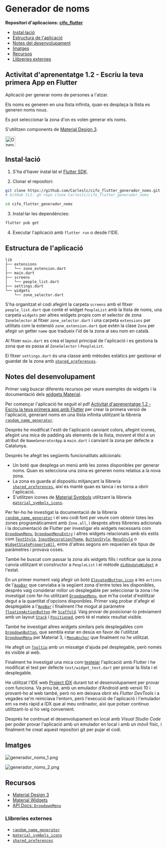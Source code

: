 # Generador de noms

**Repositori d'aplicacions: [cifo_flutter](https://github.com/Carleslc/cifo_flutter)**

<!-- toc -->

- [Instal·lació](#instal%C2%B7lacio)
- [Estructura de l'aplicació](#estructura-de-laplicacio)
- [Notes del desenvolupament](#notes-del-desenvolupament)
- [Imatges](#imatges)
- [Recursos](#recursos)
- [Llibreries externes](#llibreries-externes)

<!-- tocstop -->

## Activitat d'aprenentatge 1.2 - Escriu la teva primera App en Flutter

Aplicació per generar noms de persones a l'atzar.

Els noms es generen en una llista infinita, quan es desplaça la llista es generen noms nous.

Es pot seleccionar la zona d'on es volen generar els noms.

S'utilitzen components de [Material Design 3](https://m3.material.io/).

<a href="https://idx.google.com/import?url=https%3A%2F%2Fgithub.com%2FCarleslc%2Fcifo_flutter_generador_noms%2F" target="_blank">
  <picture>
    <source
      media="(prefers-color-scheme: dark)"
      srcset="https://cdn.idx.dev/btn/open_dark_32.svg">
    <source
      media="(prefers-color-scheme: light)"
      srcset="https://cdn.idx.dev/btn/open_light_32.svg">
    <img
      height="32"
      alt="Open in IDX"
      src="https://cdn.idx.dev/btn/open_purple_32.svg">
  </picture>
</a>

## Instal·lació

1. S'ha d'haver instal·lat el [Flutter SDK](https://docs.flutter.dev/get-started/install).

2. Clonar el repositori:

```sh
git clone https://github.com/Carleslc/cifo_flutter_generador_noms.git
# GitHub CLI: gh repo clone Carleslc/cifo_flutter_generador_noms

cd cifo_flutter_generador_noms
```

3. Instal·lar les dependències:

```sh
flutter pub get
```

4. Executar l'aplicació amb `flutter run` o desde l'IDE.

## Estructura de l'aplicació

```
lib
├── extensions
│   └── zone_extension.dart
├── main.dart
├── screens
│   └── people_list.dart
├── settings.dart
└── widgets
    └── zone_selector.dart
```

S'ha organitzat el codi afegint la carpeta `screens` amb el fitxer `people_list.dart` que conté el widget `PeopleList` amb la llista de noms, una carpeta `widgets` per altres widgets propis com el selector de zona `ZoneSelector` al fitxer `zone_selector.dart` i una carpeta `extensions` per utilitats com la extensió `zone_extension.dart` que extén la clase `Zone` per afegir un getter `name` que tradueix l'id de la zona al seu nom en català.

Al fitxer `main.dart` es crea el layout principal de l'aplicació i es gestiona la zona que es passa al `ZoneSelector` i `PeopleList`.

El fitxer `settings.dart` és una classe amb mètodes estàtics per gestionar el guardat de la zona amb [`shared_preferences`](https://pub.dev/packages/shared_preferences).

## Notes del desenvolupament

Primer vaig buscar diferents recursos per veure exemples de widgets i la documentació dels [widgets Material](https://docs.flutter.dev/ui/widgets/material).

Per començar l'aplicació he seguit el pdf [Activitat d'aprenentatge 1.2 - Escriu la teva primera app amb Flutter](<./Activitat daprenentatge 1.2 - Escriu la teva primera app amb Flutter.pdf>) per crear la primera versió de l'aplicació, generant noms en una llista infinita utilitzant la llibreria [`random_name_generator`](https://pub.dev/packages/random_name_generator).

Després he modificat l'estil de l'aplicació canviant colors, afegint icones, afegint una mica de padding als elements de la llista, movent el títol a un atribut de `NameGeneratorApp` a `main.dart` i canviant la zona per defecte a Catalunya.

Després he afegit les següents funcionalitats adicionals:

- Un botó que desplega un menú amb les zones disponibles per generar noms. Quan es selecciona una zona es generen noms relatius a la nova zona.
- La zona es guarda al dispositiu mitjançant la llibreria [`shared_preferences`](https://pub.dev/packages/shared_preferences), així es manté quan es tanca i es torna a obrir l'aplicació.
- S'utilitzen icones de [Material Symbols](https://fonts.google.com/icons?icon.set=Material+Symbols) utilitzant la llibreria [`material_symbols_icons`](https://pub.dev/packages/material_symbols_icons).

Per fer-ho he investigat la documentació de la llibreria [`random_name_generator`](https://pub.dev/packages/random_name_generator) i el seu codi font per veure com obtenir totes les zones programàticament amb `Zone.all`, i després altres llibreries adicionals i la documentació de Flutter per investigar els widgets necessaris com [`DropdownMenu`](https://api.flutter.dev/flutter/material/DropdownMenu-class.html), [`DropdownMenuEntry`](https://api.flutter.dev/flutter/material/DropdownMenuEntry-class.html) i altres widgets relacionats amb els estils com [`TextStyle`](https://api.flutter.dev/flutter/painting/TextStyle-class.html), [`InputDecorationTheme`](https://api.flutter.dev/flutter/material/InputDecorationTheme-class.html), [`ButtonStyle`](https://api.flutter.dev/flutter/material/ButtonStyle-class.html), [`MenuStyle`](https://api.flutter.dev/flutter/material/MenuStyle-class.html) o [`WidgetStatePropertyAll`](https://api.flutter.dev/flutter/widgets/WidgetStatePropertyAll-class.html), entre d'altres segons em requerien els tipus de paràmetres i provava coses.

També he buscat com passar la zona als widgets fills i notificar que la zona canvia utilitzant el constructor a `PeopleList` i el mètode [`didUpdateWidget`](https://api.flutter.dev/flutter/widgets/State/didUpdateWidget.html) a l'estat.

En un primer moment vaig afegir un botó [`ElevatedButton.icon`](https://api.flutter.dev/flutter/material/ElevatedButton/ElevatedButton.icon.html) a les `actions` de l'[`AppBar`](https://api.flutter.dev/flutter/material/AppBar-class.html) que canviaba a la següent zona d'entre totes les disponibles, després vaig considerar millor un desplegable per seleccionar la zona i he investigat com fer-ho utilitzant [`DropdownMenu`](https://api.flutter.dev/flutter/material/DropdownMenu-class.html), que m'ha costat d'estilitzar degut a la quantitat d'opcions disponibles. Primer vaig probar d'afegir el desplegable a l'[`AppBar`](https://api.flutter.dev/flutter/material/AppBar-class.html) i finalment l'he mogut al paràmetre [`floatingActionButton`](https://api.flutter.dev/flutter/material/Scaffold/floatingActionButton.html) de [`Scaffold`](https://api.flutter.dev/flutter/material/Scaffold-class.html). Vaig provar de posicionar-lo prèviament amb un layout [`Stack`](https://api.flutter.dev/flutter/widgets/Stack-class.html) i [`Positioned`](https://api.flutter.dev/flutter/widgets/Positioned-class.html), però té el mateix resultat visible.

També he investigat altres widgets similars pels desplegables com [`DropdownButton`](https://api.flutter.dev/flutter/material/DropdownButton-class.html), que sembla estar en desús en favor de l'utilitzat [`DropdownMenu`](https://api.flutter.dev/flutter/material/DropdownMenu-class.html) per Material 3, i [`MenuAnchor`](https://api.flutter.dev/flutter/material/MenuAnchor-class.html) que finalment no he utilitzat.

He afegit un [`Tooltip`](https://api.flutter.dev/flutter/material/Tooltip-class.html) amb un missatge d'ajuda pel desplegable, però només és visible al web.

Finalment he investigat una mica com [testejar](https://docs.flutter.dev/testing/overview) l'aplicació amb Flutter i he modificat el test per defecte `test/widget_test.dart` per provar la llista i el desplegable.

He utilitzat l'IDE web [Project IDX](https://idx.google.com/) durant tot el desenvolupament per provar com funciona. Va prou bé, amb un emulador d'Android amb versió 10 i provant-ho al web també, però no em deixava obrir els _Flutter DevTools_ i a vegades se'm reiniciava l'entorn, però l'execució de l'aplicació i l'emulador em va més ràpid a IDX que al meu ordinador, així que potser continuo utilitzant-lo si ho veig convenient.

Després he continuat el desenvolupament en local amb _Visual Studio Code_ per poder provar l'aplicació amb un emulador en local i amb un mòvil físic, i finalment he creat aquest repositori git per pujar el codi.

## Imatges

![generador_noms_1.png](<./images/generador_noms_1.png>)

![generador_noms_2.png](<./images/generador_noms_2.png>)

## Recursos

- [Material Design 3](https://m3.material.io/)
- [Material Widgets](https://docs.flutter.dev/ui/widgets/material)
- [API Docs: `DropdownMenu`](https://api.flutter.dev/flutter/material/DropdownMenu-class.html)

### Llibreries externes

- [`random_name_generator`](https://pub.dev/packages/random_name_generator)
- [`material_symbols_icons`](https://pub.dev/packages/material_symbols_icons)
- [`shared_preferences`](https://pub.dev/packages/shared_preferences)
